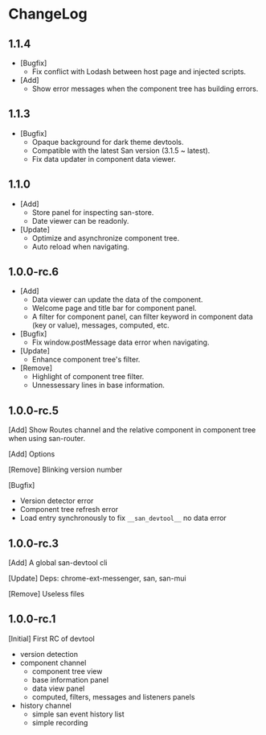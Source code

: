 ChangeLog
========


1.1.4
-------
 - [Bugfix]
    - Fix conflict with Lodash between host page and injected scripts.
 - [Add]
    - Show error messages when the component tree has building errors.


1.1.3
-------
 - [Bugfix]
   - Opaque background for dark theme devtools.
   - Compatible with the latest San version (3.1.5 ~ latest).
   - Fix data updater in component data viewer.


1.1.0
-------
 - [Add]
   - Store panel for inspecting san-store.
   - Date viewer can be readonly.
 - [Update]
   - Optimize and asynchronize component tree.
   - Auto reload when navigating.

1.0.0-rc.6
-------
 - [Add]
   - Data viewer can update the data of the component.
   - Welcome page and title bar for component panel.
   - A filter for component panel, can filter keyword in component data (key or value), messages, computed, etc.
 - [Bugfix]
   - Fix window.postMessage data error when navigating.
 - [Update]
   - Enhance component tree's filter.
 - [Remove]
   - Highlight of component tree filter.
   - Unnessessary lines in base information.

1.0.0-rc.5
-------
[Add] Show Routes channel and the relative component in component tree when using san-router.

[Add] Options

[Remove] Blinking version number

[Bugfix]
  - Version detector error
  - Component tree refresh error
  - Load entry synchronously to fix ```__san_devtool__``` no data error

1.0.0-rc.3
-------
[Add] A global san-devtool cli

[Update] Deps: chrome-ext-messenger, san, san-mui

[Remove] Useless files

1.0.0-rc.1
-------
[Initial] First RC of devtool
  - version detection
  - component channel
    - component tree view
    - base information panel
    - data view panel
    - computed, filters, messages and listeners panels
  - history channel
    - simple san event history list
    - simple recording
